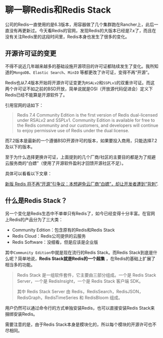 # 聊一聊Redis和Redis Stack

公司的Redis一直使用的是6.3版本，用容器做了几个集群跑在Rancher上，此后一直没有再更新过。今天看Redis的官网，发现Redis的大版本已经是7.x了，而且在没有关注Redis里的这段时间里，Redis本身也发生了很多的变化。

## 开源许可证的变更

不得不说近几年越来越多的基础设施开源项目的许可证都陆续发生了变化。我所知道的`MongoDB`、`Elastic Search`、`MinIO`
等都更改了许可证，变得不再“开源”。

Redis也从7.4版本开始将开源许可证变更为`RSALv2`和`SSPLv1`的双重许可证。而这两个许可证不如之前的BSD开放，简单说就是OSI（开放源代码促进会）定义下Redis已经不能算是开源软件了。

引用官网的话如下：

> Redis 7.4 Community Edition is the first version of Redis dual-licensed under RSALv2 and SSPLv1.
> Community Edition is available for free to the Redis community and our customers, and developers will continue to
> enjoy permissive use of Redis under the dual license.

而7.2版本是最新的一个遵循BSD开源许可的版本，如果要投入商用，只能选择7.2及以下的版本。

至于为什么选择更换许可证，上面提到的几个厂商/社区的主要目的都是为了规避云服务商的“白嫖”（使用了开源软件盈利才回馈开源社区不足）。

具体可以看看以下文章：

<a href="https://www.36kr.com/p/2700542716409992">新版 Redis 将不再“开源”引争议：本想避免云厂商“白嫖”，却让开发者遭到“背刺”</a>.

## 什么是Redis Stack？

另一个变化是Redis生态中不单单只有Redis了，如今已经变得十分丰富。在官网上Redis的产品分为了三大类：

- Community Edition：包含原有的Redis和Redis Stack
- Redis Cloud：Redis公司提供的云服务
- Redis Software：没细看，但是应该是企业版

其中`Community Edition`中就是现在流行的Redis Stack。而Redis Stack到底是什么呢？简单地说，**Redis Stack就是Redis的一个超集**
，在Redis的基础上扩展了相当多的功能。

> Redis Stack 是一组软件套件，它主要由三部分组成。一个是 Redis Stack Server，一个是 RedisInsight，一个是 Redis Stack 客户端 SDK。
>
> 其中 Redis Stack Server 由 Redis，RedisSearch，RedisJSON，RedisGraph，RedisTimeSeries 和 RedisBloom 组成。

用户仍然可以通过命令行的方式单独安装Redis，也可以直接安装Redis Stack来捆绑安装Redis。

需要注意的是，由于Redis Stack本身是模块化的，所以每个模块的开源许可也不尽相同。